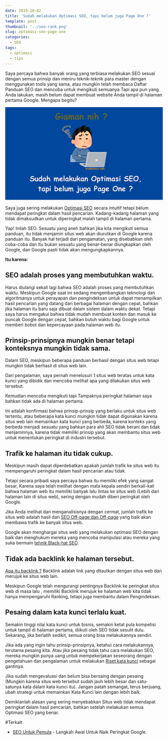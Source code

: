 ```yaml
---
date: 2019-10-02
title: 'Sudah melakukan Optimasi SEO, tapi belum juga Page One ?'
template: post
thumbnail: '../seo-rank.png'
slug: optimasi-seo-page-one
categories:
  - SEO
tags:
  - optimasi
  - tips
---
```


Saya percaya bahwa banyak orang yang terbiasa melakukan SEO sesuai dengan semua prinsip dan meniru teknik-teknik para master dengan menggunakan tools yang sama, atau mungkin telah membaca Daftar Panduan SEO dan mencoba untuk mengikuti semuanya Tapi apa pun yang Anda lakukan, masih belum dapat membuat website Anda tampil di halaman pertama Google. Mengapa begitu?

![](../images/optimasi-seo-tapi-belum-page-one.png)

Saya juga sering melakukan [Optimasi SEO](https://www.aradechoco.com/seo-dasar-untuk-pemula/) secara intuitif tetapi belum mendapat peringkat dalam hasil pencarian. Kadang-kadang halaman yang tidak dimaksudkan untuk diperingkat malah tampil di halaman pertama. 

Yap! Inilah SEO. Sesuatu yang aneh bahkan jika kita mengikuti semua panduan, itu tidak menjamin situs web akan diurutkan di Google karena panduan itu. Banyak hal terjadi dari pengamatan, yang disebabkan oleh coba-coba dan Itu bukan sesuatu yang benar-benar diungkapkan oleh Google, dan Google pasti tidak akan mengungkapkannya.

**Itu karena:**

## SEO adalah proses yang membutuhkan waktu.

Harus diulangi sekali lagi bahwa SEO adalah proses yang membutuhkan waktu. Meskipun Google saat ini sedang mengembangkan teknologi dan algoritmanya untuk perayapan dan pengindeksan untuk dapat menampilkan hasil pencarian yang datang dari berbagai halaman dengan cepat, bahkan jika halaman itu baru saja dibuat dalam sistem dalam waktu dekat. Tetapi saya harus mengakui bahwa tidak mudah membuat konten dan masuk ke puncak Google dengan cepat, bahkan butuh waktu bagi Google untuk memberi bobot dan kepercayaan pada halaman web itu.

## Prinsip-prinsipnya mungkin benar tetapi konteksnya mungkin tidak sama.

Dalam SEO, meskipun beberapa panduan berhasil dengan situs web tetapi mungkin tidak berhasil di situs web lain.

Dari pengalaman, saya pernah menelusuri 1 situs web teratas untuk kata kunci yang dibidik dan mencoba melihat apa yang dilakukan situs web tersebut. 

Kemudian mencoba mengikuti tapi Tampaknya peringkat halaman saya bahkan tidak ada di halaman pertama.

Ini adalah konfirmasi bahwa prinsip-prinsip yang berlaku untuk situs web tertentu, atau beberapa kata kunci mungkin tidak dapat digunakan karena situs web lain memainkan kata kunci yang berbeda, karena konteks yang berbeda menjadi sesuatu yang bahkan para ahli SEO tidak berani dan tidak menjaminnya, karena tidak memiliki prinsip yang akan membantu situs web untuk menentukan peringkat di industri tersebut.

## Trafik ke halaman itu tidak cukup.

Meskipun masih dapat diperdebatkan apakah jumlah trafik ke situs web itu mempengaruhi peringkat dalam hasil pencarian atau tidak. 

Tetapi secara pribadi saya percaya bahwa itu memiliki efek yang sangat besar, Karena saya telah melihat dengan mata kepala sendiri berkali-kali bahwa halaman web itu memiliki banyak lalu lintas ke situs web (Lebih dari halaman lain di situs web), sering dengan mudah diberi peringkat oleh Google.

Jika Anda melihat dan menganalisisnya dengan cermat, jumlah trafik ke situs web adalah hasil dari [SEO Off-page dan Off-page](https://www.aradechoco.com/seo-on-page-dan-seo-off-page/) yang baik akan membawa trafik ke banyak situs web. 

Google akan menghargai situs web yang melakukan optimasi SEO dengan baik dan menghukum mereka yang mencoba manipulasi atau mereka yang suka bermain [tehnik Black-hat SEO](https://www.aradechoco.com/teknik-black-hat-seo/).

## Tidak ada backlink ke halaman tersebut.

[Apa itu backlink ?](https://www.aradechoco.com/apa-itu-backlink/) Backlink adalah link yang ditautkan dengan situs web dan merujuk ke situs web lain.

Meskipun Google telah mengurangi pentingnya Backlink ke peringkat situs web di masa lalu  , memiliki Backlink merujuk ke halaman web kita tidak hanya mempengaruhi Ranking, tetapi juga membantu dalam Pengindeksan. 

## Pesaing dalam kata kunci terlalu kuat.

Semakin tinggi nilai kata kunci untuk bisnis, semakin ketat pula kompetisi untuk tampil di halaman pertama, diikuti oleh SEO tidak sesulit dulu. Sekarang, jika berlatih sedikit, semua orang bisa melakukannya sendiri. 

Jika ada yang ingin tahu prinsip-prinsipnya, ketahui cara melakukannya, terutama pesaing kita. Atau jika pesaing tidak tahu cara melakukan SEO, mereka mungkin punya uang untuk mempekerjakan seseorang dengan pengetahuan dan pengalaman untuk melakukan [Riset kata kunci](https://www.aradechoco.com/cara-riset-keyword-untuk-pemula/) sebagai gantinya. 

Jika sudah mengevaluasi dan belum bisa bersaing dengan pesaing (Mungkin karena situs web tersebut sudah jauh lebih besar dan satu-satunya kata dalam kata kunci itu). Jangan patah semangat, terus berjuang, ubah strategi untuk memainkan Kata Kunci lain dengan lebih baik.

Demikianlah alasan yang sering menyebabkan Situs web tidak mendapat peringkat dalam hasil pencarian, bahkan setelah melakukan semua Optimasi SEO yang benar. 

#Terkait

- [SEO Untuk Pemula](https://www.aradechoco.com/SEO-untuk-pemula/) - Langkah Awal Untuk Naik Peringkat Google.
